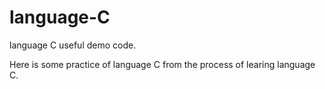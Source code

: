 # language-C
language C useful demo code.

Here is some practice of language C from the process of learing language C.
